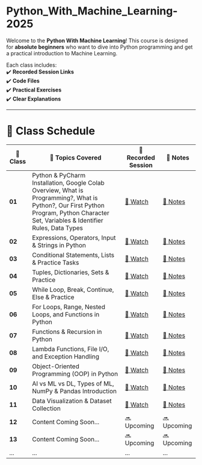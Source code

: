 # Python_With_Machine_Learning-2025
Welcome to the **Python With Machine Learning**! This course is designed for **absolute beginners** who want to dive into Python programming and get a practical introduction to Machine Learning.
  

Each class includes:  
✔️ **Recorded Session Links**  
✔️ **Code Files**  
✔️ **Practical Exercises**  
✔️ **Clear Explanations**  


---

<h1>📅 Class Schedule</h1>

<table>
  <thead>
    <tr>
      <th>📅 Class</th>
      <th>📜 Topics Covered</th>
      <th>🎥 Recorded Session</th>
      <th>📄 Notes</th>
    </tr>
  </thead>
  <tbody>
    <tr>
      <td><strong>01</strong></td>
      <td>Python & PyCharm Installation, Google Colab Overview, What is Programming?, What is Python?, Our First Python Program, Python Character Set, Variables & Identifier Rules, Data Types</td>
      <td><a href="https://www.youtube.com/watch?v=SQ2zAnK_pSc" class="btn-watch">🎥 Watch</a></td>
      <td><a href="Day01/" class="btn-notes">📄 Notes</a></td>
    </tr>
    <tr>
    <td><strong>02</strong></td>
      <td>Expressions, Operators, Input & Strings in Python</td>
      <td><a href="https://youtu.be/LABoptry5D4" class="btn-watch">🎥 Watch</a></td>
      <td><a href="Day02/" class="btn-notes">📄 Notes</a></td>
    </tr>
    <tr>
    <td><strong>03</strong></td>
      <td>Conditional Statements, Lists & Practice Tasks</td>
      <td><a href="https://youtu.be/8fK67MphYO0" class="btn-watch">🎥 Watch</a></td>
      <td><a href="Day03/" class="btn-notes">📄 Notes</a></td>
    </tr>
    <tr>
    <td><strong>04</strong></td>
      <td>Tuples, Dictionaries, Sets & Practice</td>
      <td><a href="https://youtu.be/2z6GyKik6Ww" class="btn-watch">🎥 Watch</a></td>
      <td><a href="Day04/" class="btn-notes">📄 Notes</a></td>
    </tr>
    <tr>
    <td><strong>05</strong></td>
      <td>While Loop, Break, Continue, Else & Practice</td>
      <td><a href="https://youtu.be/dMqda8k4rrE" class="btn-watch">🎥 Watch</a></td>
      <td><a href="Day05/" class="btn-notes">📄 Notes</a></td>
    </tr>
    <tr>
    <td><strong>06</strong></td>
      <td>For Loops, Range, Nested Loops, and Functions in Python</td>
      <td><a href="https://youtu.be/CvT1Rw7zDUQ" class="btn-watch">🎥 Watch</a></td>
      <td><a href="Day06/" class="btn-notes">📄 Notes</a></td>
    </tr>
    <tr>
    <td><strong>07</strong></td>
      <td>Functions & Recursion in Python</td>
      <td><a href="https://youtu.be/r99HFJpDUTA" class="btn-watch">🎥 Watch</a></td>
      <td><a href="Day07/" class="btn-notes">📄 Notes</a></td>
    </tr>
    <tr>
    <td><strong>08</strong></td>
      <td>Lambda Functions, File I/O, and Exception Handling</td>
      <td><a href="https://youtu.be/MNVDyV7TgQM" class="btn-watch">🎥 Watch</a></td>
      <td><a href="Day08/" class="btn-notes">📄 Notes</a></td>
    </tr>
    <tr>
    <td><strong>09</strong></td>
      <td>Object-Oriented Programming (OOP) in Python</td>
      <td><a href="https://youtu.be/tMhpau4LrO0" class="btn-watch">🎥 Watch</a></td>
      <td><a href="Day09/" class="btn-notes">📄 Notes</a></td>
    </tr>
    <tr>
    <td><strong>10</strong></td>
      <td>AI vs ML vs DL, Types of ML, NumPy & Pandas Introduction</td>
      <td><a href="https://youtu.be/7-IYbj5GrJo" class="btn-watch">🎥 Watch</a></td>
      <td><a href="Day10/" class="btn-notes">📄 Notes</a></td>
    </tr>
    <tr>
    <td><strong>11</strong></td>
      <td>Data Visualization & Dataset Collection</td>
      <td><a href="https://youtu.be/ZT40dHl95MA" class="btn-watch">🎥 Watch</a></td>
      <td><a href="Day11/" class="btn-notes">📄 Notes</a></td>
    </tr>
     <tr>
      <td><strong>12</strong></td> 
      <td class="coming-soon">Content Coming Soon...</td>
      <td class="coming-soon">🔜 Upcoming</td>
      <td class="coming-soon">🔜 Upcoming</td>
    </tr>
    <tr>
      <td><strong>13</strong></td>
      <td class="coming-soon">Content Coming Soon...</td>
      <td class="coming-soon">🔜 Upcoming</td>
      <td class="coming-soon">🔜 Upcoming</td>
    </tr>
    <tr>
      <td>...</td>
      <td>...</td>
      <td>...</td>
      <td>...</td>
    </tr>
  </tbody>
</table>
